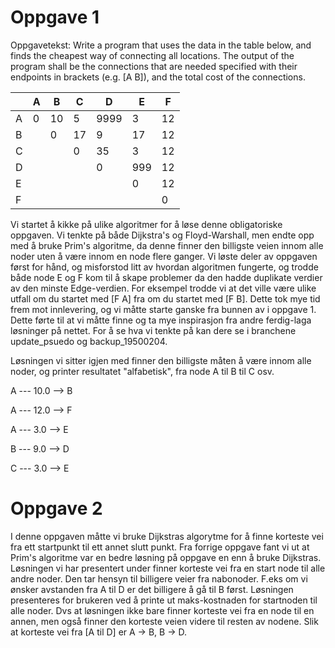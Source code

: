 # Oppgave 1
Oppgavetekst: Write a program that uses the data in the table below, and finds the cheapest way of connecting all locations. The output of the program shall be the connections that are needed specified with their endpoints in brackets (e.g. [A B]), and the total cost of the connections. 

|	|A	|B	|C	|D	|E	|F|
|------|------|------|------|------|------|------|
|A	|0	|10	|5	|9999	|3	|12|
|B	|	|0	|17	|9	|17	|12|
|C	|	|	|0	|35	|3	|12|
|D	|	|	|	|0	|999	|12|
|E	|	|	|	|	|0	|12|
|F	|	|	|	|	|	|0|

Vi startet å kikke på ulike algoritmer for å løse denne obligatoriske oppgaven. Vi tenkte på både Dijkstra's og Floyd-Warshall, men endte opp med å bruke Prim's algoritme, da denne finner den billigste veien innom alle noder uten å være innom en node flere ganger. Vi løste deler av oppgaven først for hånd, og misforstod litt av hvordan algoritmen fungerte, og trodde både node E og F kom til å skape problemer da den hadde duplikate verdier av den minste Edge-verdien. For eksempel trodde vi at det ville være ulike utfall om du startet med [F A] fra om du startet med [F B]. Dette tok mye tid frem mot innlevering, og vi måtte starte ganske fra bunnen av i oppgave 1. Dette førte til at vi måtte finne og ta mye inspirasjon fra andre ferdig-laga løsninger på nettet. For å se hva vi tenkte på kan dere se i branchene update_psuedo og backup_19500204.

Løsningen vi sitter igjen med finner den billigste måten å være innom alle noder, og printer resultatet "alfabetisk", fra node A til B til C osv. 

A --- 10.0 --> B

A --- 12.0 --> F

A --- 3.0 --> E

B --- 9.0 --> D

C --- 3.0 --> E


# Oppgave 2
I denne oppgaven måtte vi bruke Dijkstras algorytme for å finne korteste vei fra ett startpunkt til ett annet slutt punkt. Fra forrige oppgave fant vi ut at Prim's algoritme var en bedre løsning på oppgave en enn å bruke Dijkstras. Løsningen vi har presentert under finner korteste vei fra en start node til alle andre noder. Den tar hensyn til billigere veier fra nabonoder. F.eks om vi ønsker avstanden fra A til D er det billigere å gå til B først. 
Løsningen presenteres for brukeren ved å printe ut maks-kostnaden for startnoden til alle noder. Dvs at løsningen ikke bare finner korteste vei fra en node til en annen, men også finner den korteste veien videre til resten av nodene. 
Slik at korteste vei fra [A til D] er A -> B, B -> D.
